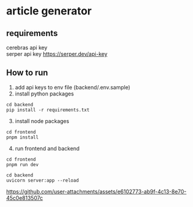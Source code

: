 # article generator

## requirements

cerebras api key  
serper api key https://serper.dev/api-key

## How to run

1. add api keys to env file (backend/.env.sample)
2. install python packages

```shell
cd backend
pip install -r requirements.txt
```

3. install node packages

```shell
cd frontend
pnpm install
```

4. run frontend and backend

```shell
cd frontend
pnpm run dev
```

```shell
cd backend
uvicorn server:app --reload
```


https://github.com/user-attachments/assets/e6102773-ab9f-4c13-8e70-45c0e813507c
